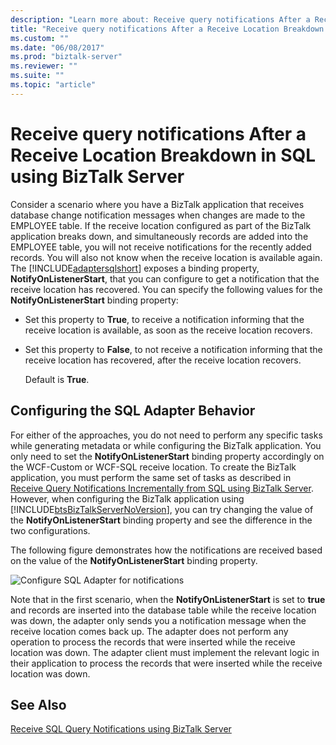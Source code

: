```yaml
---
description: "Learn more about: Receive query notifications After a Receive Location Breakdown in SQL using BizTalk Server"
title: "Receive query notifications After a Receive Location Breakdown in SQL using BizTalk Server"
ms.custom: ""
ms.date: "06/08/2017"
ms.prod: "biztalk-server"
ms.reviewer: ""
ms.suite: ""
ms.topic: "article"
---
```

# Receive query notifications After a Receive Location Breakdown in SQL using BizTalk Server
Consider a scenario where you have a BizTalk application that receives database change notification messages when changes are made to the EMPLOYEE table. If the receive location configured as part of the BizTalk application breaks down, and simultaneously records are added into the EMPLOYEE table, you will not receive notifications for the recently added records. You will also not know when the receive location is available again. The [!INCLUDE[adaptersqlshort](../../includes/adaptersqlshort-md.md)] exposes a binding property, **NotifyOnListenerStart**, that you can configure to get a notification that the receive location has recovered. You can specify the following values for the **NotifyOnListenerStart** binding property:  
  
- Set this property to **True**, to receive a notification informing that the receive location is available, as soon as the receive location recovers.  
  
- Set this property to **False**, to not receive a notification informing that the receive location has recovered, after the receive location recovers.  
  
  Default is **True**.  
  
## Configuring the SQL Adapter Behavior  
 For either of the approaches, you do not need to perform any specific tasks while generating metadata or while configuring the BizTalk application. You only need to set the **NotifyOnListenerStart** binding property accordingly on the WCF-Custom or WCF-SQL receive location. To create the BizTalk application, you must perform the same set of tasks as described in [Receive Query Notifications Incrementally from SQL using BizTalk Server](../../adapters-and-accelerators/adapter-sql/receive-query-notifications-incrementally-from-sql-using-biztalk-server.md). However, when configuring the BizTalk application using [!INCLUDE[btsBizTalkServerNoVersion](../../includes/btsbiztalkservernoversion-md.md)], you can try changing the value of the **NotifyOnListenerStart** binding property and see the difference in the two configurations.  
  
 The following figure demonstrates how the notifications are received based on the value of the **NotifyOnListenerStart** binding property.  
  
 ![Configure SQL Adapter for notifications](../../adapters-and-accelerators/adapter-oracle-database/media/4018300a-1a58-47da-ac9d-c77c13d7081d.gif "4018300a-1a58-47da-ac9d-c77c13d7081d")  
  
 Note that in the first scenario, when the **NotifyOnListenerStart** is set to **true** and records are inserted into the database table while the receive location was down, the adapter only sends you a notification message when the receive location comes back up. The adapter does not perform any operation to process the records that were inserted while the receive location was down. The adapter client must implement the relevant logic in their application to process the records that were inserted while the receive location was down.  
  
## See Also  
 [Receive SQL Query Notifications using BizTalk Server](../../adapters-and-accelerators/adapter-sql/receive-sql-query-notifications-using-biztalk-server.md)
